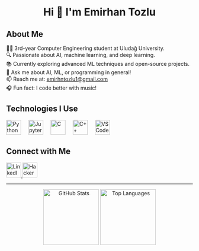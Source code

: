 <h1 align="center">Hi 👋 I'm Emirhan Tozlu</h1>

<h2 align="left">About Me</h2>

<p align="left">  
👨‍💻 3rd-year Computer Engineering student at Uludağ University.<br>  
🔍 Passionate about AI, machine learning, and deep learning.<br>  
📚 Currently exploring advanced ML techniques and open-source projects.<br>  
💬 Ask me about AI, ML, or programming in general!<br>  
📫 Reach me at: <a href="mailto:emirhntozlu1@gmail.com">emirhntozlu1@gmail.com</a><br>  
🎧 Fun fact: I code better with music!  
</p>

<h2 align="left">Technologies I Use</h2>

<div align="left">
  <img src="https://cdn.jsdelivr.net/gh/devicons/devicon/icons/python/python-original.svg" height="40" alt="Python" />
  <img width="12" />
  <img src="https://cdn.jsdelivr.net/gh/devicons/devicon/icons/jupyter/jupyter-original.svg" height="40" alt="Jupyter" />
  <img width="12" />
  <img src="https://cdn.jsdelivr.net/gh/devicons/devicon/icons/c/c-plain.svg" height="40" alt="C" />
  <img width="12" />
  <img src="https://cdn.jsdelivr.net/gh/devicons/devicon/icons/cplusplus/cplusplus-plain.svg" height="40" alt="C++" />
  <img width="12" />
  <img src="https://cdn.jsdelivr.net/gh/devicons/devicon/icons/vscode/vscode-original.svg" height="40" alt="VS Code" />
</div>

<h2 align="left">Connect with Me</h2>

<div align="left">
  <a href="https://www.linkedin.com/in/emirhan-tozlu-576093253/" target="_blank">
    <img src="https://raw.githubusercontent.com/maurodesouza/profile-readme-generator/master/src/assets/icons/social/linkedin/default.svg" width="40" height="40" alt="LinkedIn" />
  </a>
  <a href="https://www.hackerrank.com/profile/emirhntozlu" target="_blank">
    <img src="https://raw.githubusercontent.com/maurodesouza/profile-readme-generator/master/src/assets/icons/social/hackerrank/default.svg" width="40" height="40" alt="HackerRank" />
  </a>
</div>

---

<div align="center">
  <img src="https://github-readme-stats.vercel.app/api?username=emirhantozlu&show_icons=true&theme=radical&hide_border=true" height="150" alt="GitHub Stats" />
  <img src="https://github-readme-stats.vercel.app/api/top-langs?username=emirhantozlu&layout=compact&theme=radical&hide_border=true" height="150" alt="Top Languages" />
</div>  

